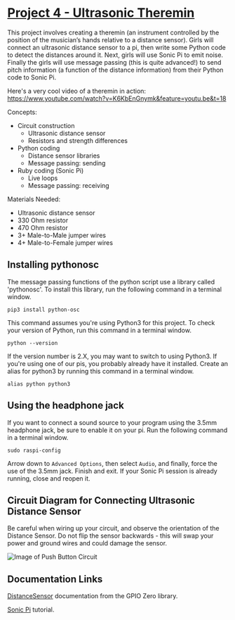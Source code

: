 # [Project 4 - Ultrasonic Theremin][1] 
This project involves creating a theremin (an instrument controlled by the position of the musician’s hands relative to a distance sensor). Girls will connect an ultrasonic distance sensor to a pi, then write some Python code to detect the distances around it. Next, girls will use Sonic Pi to emit noise. Finally the girls will use message passing (this is quite advanced!) to send pitch information (a function of the distance information) from their Python code to Sonic Pi.

Here's a very cool video of a theremin in action: https://www.youtube.com/watch?v=K6KbEnGnymk&feature=youtu.be&t=18

Concepts:
* Circuit construction
  * Ultrasonic distance sensor
  * Resistors and strength differences
* Python coding
  * Distance sensor libraries
  * Message passing: sending
* Ruby coding (Sonic Pi)
  * Live loops
  * Message passing: receiving


Materials Needed:
* Ultrasonic distance sensor
* 330 Ohm resistor
* 470 Ohm resistor
* 3+ Male-to-Male jumper wires
* 4+ Male-to-Female jumper wires

## Installing pythonosc
The message passing functions of the python script use a library called 'pythonosc'. To install this library, run the following command in a terminal window.
```
pip3 install python-osc
```
This command assumes you're using Python3 for this project. To check your version of Python, run this command in a terminal window.
```
python --version
```
If the version number is 2.X, you may want to switch to using Python3. If you're using one of our pis, you probably already have it installed. Create an alias for python3 by running this command in a terminal window.
```
alias python python3
```

## Using the headphone jack
If you want to connect a sound source to your program using the 3.5mm headphone jack, be sure to enable it on your pi. Run the following command in a terminal window.
``` 
sudo raspi-config
```
Arrow down to `Advanced Options`, then select `Audio`, and finally, force the use of the 3.5mm jack. Finish and exit. If your Sonic Pi session is already running, close and reopen it. 


## Circuit Diagram for Connecting Ultrasonic Distance Sensor
Be careful when wiring up your circuit, and observe the orientation of the Distance Sensor. Do not flip the sensor backwards - this will swap your power and ground wires and could damage the sensor. 

![Image of Push Button Circuit](https://projects-static.raspberrypi.org/projects/ultrasonic-theremin/14dba599d11aabc6c6fe64208e12c2631bdea374/en/images/circuit.png)


## Documentation Links
[DistanceSensor][2] documentation from the GPIO Zero library.

[Sonic Pi][3] tutorial.  


[1]:https://projects.raspberrypi.org/en/projects/ultrasonic-theremin
[2]:https://gpiozero.readthedocs.io/en/stable/api_input.html#distance-sensor-hc-sr04
[3]:https://sonic-pi.net/tutorial.html
